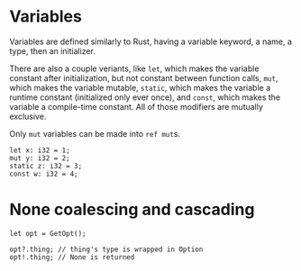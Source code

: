 # Variables

Variables are defined similarly to Rust, having a variable keyword, a name, a
type, then an initializer.

There are also a couple veriants, like `let`, which makes the variable constant
after initialization, but not constant between function calls, `mut`, which
makes the variable mutable, `static`, which makes the variable a runtime
constant (initialized only ever once), and `const`, which makes the variable a
compile-time constant. All of those modifiers are mutually exclusive.

Only `mut` variables can be made into `ref mut`s.

```
let x: i32 = 1;
mut y: i32 = 2;
static z: i32 = 3;
const w: i32 = 4;
```

# None coalescing and cascading

```
let opt = GetOpt();

opt?.thing; // thing's type is wrapped in Option
opt!.thing; // None is returned
```
